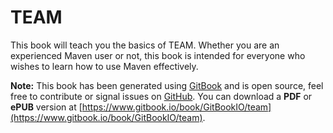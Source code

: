 # TEAM

This book will teach you the basics of TEAM. Whether you are an experienced Maven user or not, this book is intended for everyone who wishes to learn how to use Maven effectively.

**Note:** This book has been generated using [GitBook](http://www.gitbook.io) and is open source, feel free to contribute or signal issues on [GitHub](https://github.com/GitbookIO/team). You can download a **PDF** or **ePUB** version at [https://www.gitbook.io/book/GitBookIO/team](https://www.gitbook.io/book/GitBookIO/team).
